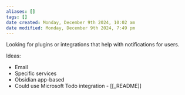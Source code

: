 ```yaml
---
aliases: []
tags: []
date created: Monday, December 9th 2024, 10:02 am
date modified: Monday, December 9th 2024, 7:49 pm
---
```


Looking for plugins or integrations that help with notifications for users.

Ideas:
- Email
- Specific services
- Obsidian app-based
- Could use Microsoft Todo integration - [[_README]]

